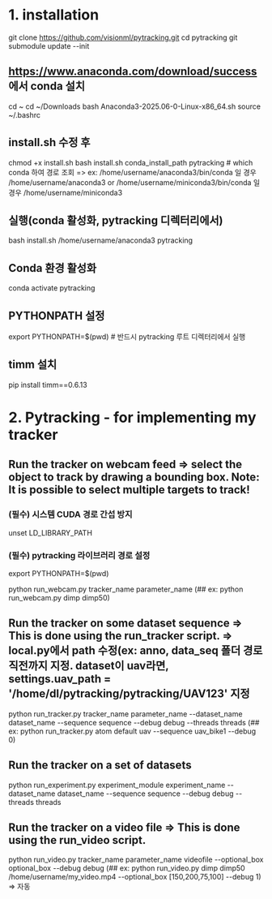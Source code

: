 # 1. installation

git clone https://github.com/visionml/pytracking.git
cd pytracking
git submodule update --init

## https://www.anaconda.com/download/success 에서 conda 설치 
cd ~
cd ~/Downloads
bash Anaconda3-2025.06-0-Linux-x86_64.sh
source ~/.bashrc

## install.sh 수정 후
chmod +x install.sh
bash install.sh conda_install_path pytracking # which conda 하여 경로 조회 => ex: /home/username/anaconda3/bin/conda 일 경우 /home/username/anaconda3  or /home/username/miniconda3/bin/conda 일 경우 /home/username/miniconda3     

## 실행(conda 활성화, pytracking 디렉터리에서)
bash install.sh /home/username/anaconda3 pytracking

## Conda 환경 활성화
conda activate pytracking 

## PYTHONPATH 설정
export PYTHONPATH=$(pwd) # 반드시 pytracking 루트 디렉터리에서 실행

## timm 설치
pip install timm==0.6.13

# 2. Pytracking - for implementing my tracker

## Run the tracker on webcam feed => select the object to track by drawing a bounding box. Note: It is possible to select multiple targets to track!
### (필수) 시스템 CUDA 경로 간섭 방지
unset LD_LIBRARY_PATH

### (필수) pytracking 라이브러리 경로 설정
export PYTHONPATH=$(pwd)

python run_webcam.py tracker_name parameter_name (## ex: python run_webcam.py dimp dimp50)

## Run the tracker on some dataset sequence => This is done using the run_tracker script. => local.py에서 path 수정(ex: anno, data_seq 폴더 경로 직전까지 지정. dataset이 uav라면, settings.uav_path = '/home/dl/pytracking/pytracking/UAV123' 지정
python run_tracker.py tracker_name parameter_name --dataset_name dataset_name --sequence sequence --debug debug --threads threads (## ex: python run_tracker.py atom default uav --sequence uav_bike1 --debug 0)

## Run the tracker on a set of datasets 
python run_experiment.py experiment_module experiment_name --dataset_name dataset_name --sequence sequence  --debug debug --threads threads

## Run the tracker on a video file => This is done using the run_video script.
python run_video.py tracker_name parameter_name videofile --optional_box optional_box --debug debug (## ex: python run_video.py dimp dimp50 /home/username/my_video.mp4 --optional_box [150,200,75,100] --debug 1) => 자동
